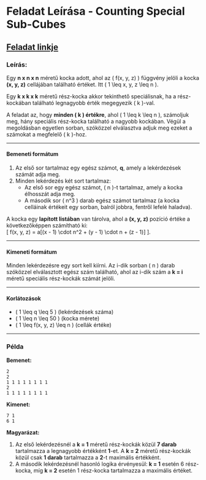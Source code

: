 
# Feladat Leírása - Counting Special Sub-Cubes
## [Feladat linkje](https://www.hackerrank.com/challenges/counting-special-sub-cubes/problem?isFullScreen=false)

### Leírás: 

Egy **n x n x n** méretű kocka adott, ahol az \( f(x, y, z) \) függvény jelöli a kocka **(x, y, z)** cellájában található értéket. Itt \( 1 \leq x, y, z \leq n \).

Egy **k x k x k** méretű rész-kocka akkor tekinthető speciálisnak, ha a rész-kockában található legnagyobb érték megegyezik \( k \)-val.

A feladat az, hogy **minden \( k \) értékre**, ahol \( 1 \leq k \leq n \), számoljuk meg, hány speciális rész-kocka található a nagyobb kockában. Végül a megoldásban egyetlen sorban, szóközzel elválasztva adjuk meg ezeket a számokat a megfelelő \( k \)-hoz.

---

#### Bemeneti formátum

1. Az első sor tartalmaz egy egész számot, **q**, amely a lekérdezések számát adja meg.
2. Minden lekérdezés két sort tartalmaz:
   - Az első sor egy egész számot, \( n \)-t tartalmaz, amely a kocka élhosszát adja meg.
   - A második sor \( n^3 \) darab egész számot tartalmaz (a kocka celláinak értékeit egy sorban, balról jobbra, fentről lefelé haladva).

A kocka egy **lapított listában** van tárolva, ahol a **(x, y, z)** pozíció értéke a következőképpen számítható ki:  
\[ f(x, y, z) = a[(x - 1) \cdot n^2 + (y - 1) \cdot n + (z - 1)] \].

---

#### Kimeneti formátum

Minden lekérdezésre egy sort kell kiírni. Az i-dik sorban \( n \) darab szóközzel elválasztott egész szám található, ahol az i-dik szám a **k = i** méretű speciális rész-kockák számát jelöli.

---

#### Korlátozások

- \( 1 \leq q \leq 5 \) (lekérdezések száma)
- \( 1 \leq n \leq 50 \) (kocka mérete)
- \( 1 \leq f(x, y, z) \leq n \) (cellák értéke)

---

### Példa

**Bemenet:**
```
2
2
1 1 1 1 1 1 1 1
2
1 1 1 1 1 1 1 1
```

**Kimenet:**
```
7 1
6 1
```
**Magyarázat:**
1. Az első lekérdezésnél a **k = 1** méretű rész-kockák közül **7 darab** tartalmazza a legnagyobb értékként **1**-et. A **k = 2** méretű rész-kockák közül csak **1 darab** tartalmazza a **2**-t maximális értékként.
2. A második lekérdezésnél hasonló logika érvényesül: **k = 1** esetén 6 rész-kocka, míg **k = 2** esetén 1 rész-kocka tartalmazza a maximális értéket.

